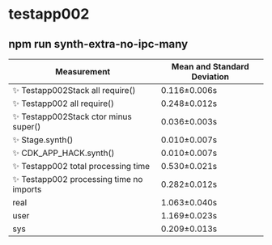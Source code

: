 # testapp002

## npm run synth-extra-no-ipc-many


| Measurement | Mean and Standard Deviation |
| ----------- | --------------------------- |
| ✨  Testapp002Stack all require() | 0.116&pm;0.006s |
| ✨  Testapp002 all require() | 0.248&pm;0.012s |
| ✨  Testapp002Stack ctor minus super() | 0.036&pm;0.003s |
| ✨  Stage.synth() | 0.010&pm;0.007s |
| ✨  CDK_APP_HACK.synth() | 0.010&pm;0.007s |
| ✨  Testapp002 total processing time | 0.530&pm;0.021s |
| ✨  Testapp002 processing time no imports | 0.282&pm;0.012s |
| real | 1.063&pm;0.040s |
| user | 1.169&pm;0.023s |
| sys | 0.209&pm;0.013s |
